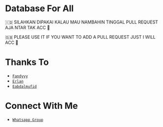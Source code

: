 # Database For All
🇮🇩 SILAHKAN DIPAKAI KALAU MAU NAMBAHIN TINGGAL PULL REQUEST AJA NTAR TAK ACC 🐧

🇬🇧 PLEASE USE IT IF YOU WANT TO ADD A PULL REQUEST JUST I WILL ACC 🐧

# Thanks To
* [`Fandyyy`](https://github.com/NzrlAfndi)
* [`Erlan`](https://github.com/ERLANRAHMAT)
* [`Eabdalmufid`](https://github.com/eabdalmufid)

# Connect With Me
* [`Whatsapp Group`](https://chat.whatsapp.com/CSqakw6x2wRIOWTPL5a6a9)
